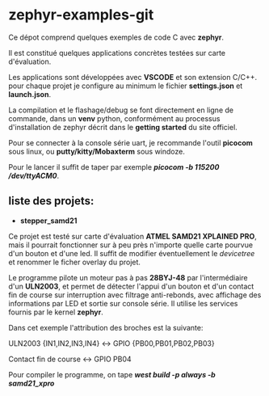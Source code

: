 # zephyr-examples-git

Ce dépot comprend quelques exemples de code C avec **zephyr**.

Il est constitué quelques applications concrètes testées sur carte d'évaluation.

Les applications sont développées avec **VSCODE** et son extension C/C++.
pour chaque projet je configure au minimum le fichier **settings.json** et **launch.json**.

La compilation et le flashage/debug se font directement en ligne de commande, 
dans un **venv** python, conformément au processus d'installation de zephyr décrit dans le **getting started** du site officiel.

Pour se connecter à la console série uart, je recommande l'outil **picocom** sous linux, ou **putty/kitty/Mobaxterm** sous windoze.

Pour le lancer il suffit de taper par exemple ***picocom -b 115200 /dev/ttyACM0***.

## liste des projets:
- **stepper_samd21**

Ce projet est testé sur carte d'évaluation **ATMEL SAMD21 XPLAINED PRO**, mais il pourrait fonctionner sur à peu près n'importe quelle carte pourvue d'un bouton et d'une led. Il suffit de modifier éventuellement le *devicetree* et renommer le ficher overlay du projet.

Le programme pilote un moteur pas à pas **28BYJ-48** par l'intermédiaire d'un **ULN2003**, et permet de détecter l'appui d'un bouton et d'un contact fin de course sur interruption avec filtrage anti-rebonds, avec affichage des informations par LED et sortie sur console série. Il utilise les services fournis par le kernel **zephyr**.

Dans cet exemple l'attribution des broches est la suivante:

ULN2003 {IN1,IN2,IN3,IN4} <-> GPIO {PB00,PB01,PB02,PB03}

Contact fin de course <-> GPIO PB04

Pour compiler le programme, on tape ***west build -p always -b samd21_xpro*** 
